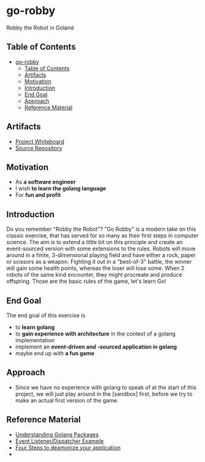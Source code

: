 # go-robby
Robby the Robot in Goland

## Table of Contents

- [go-robby](#go-robby)
  - [Table of Contents](#table-of-contents)
  - [Artifacts](#artifacts)
  - [Motivation](#motivation)
  - [Introduction](#introduction)
  - [End Goal](#end-goal)
  - [Approach](#approach)
  - [Reference Material](#reference-material)


## Artifacts

- [Project Whiteboard](https://miro.com/app/board/o9J_ltf3SKQ=/)
- [Source Repository](https://github.com/rgfaber/go-robby) 

## Motivation
- As **a software engineer**
- I wish **to learn the golang language**
- For **fun and profit**

## Introduction

Do you remember "Robby the Robot"? "Go Robby" is a modern take on this classic exercise, that has served for so many as their first steps in computer science. The aim is to extend a little bit on this principle and create an event-sourced version with some extensions to the rules. Robots will move around in a finite, 3-dimensional playing field and have either a rock, paper or scissors as a weapon. Fighting it out in a "best-of-3" battle, the winner will gain some health points, whereas the loser will lose some. When 2 robots of the same kind encounter, they might procreate and produce offspring. Those are the basic rules of the game, let's learn Go!

## End Goal

The end goal of this exercise is 
- to **learn golang** 
- to **gain experience with architecture** in the context of a golang implementation
- implement an **event-driven and -sourced application in golang**
- maybe end up with **a fun game**

## Approach

- Since we have no experience with golang to speak of at the start of this project, we will just play around in the [sandbox] first, before we try to make an actual first version of the game.


## Reference Material

- [Understanding Golang Packages](https://thenewstack.io/understanding-golang-packages/)
- [Event Listener/Dispatcher Example](http://www.inanzzz.com/index.php/post/2qdl/event-listener-and-dispatcher-example-with-golang)
- [Four Steps to deamonize your application](https://ieftimov.com/post/four-steps-daemonize-your-golang-programs/)
- 
